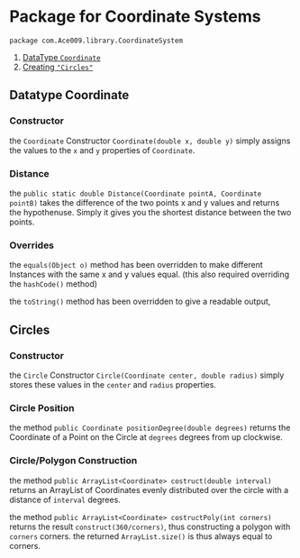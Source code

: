 # Package for Coordinate Systems
`package com.Ace009.library.CoordinateSystem`

1. [DataType `Coordinate`](https://github.com/Zapdos333/Java-Playground#datatype-coordinate)
2. [Creating `"Circles"`](https://github.com/Zapdos333/Java-Playground#circles)

## Datatype Coordinate

### Constructor

the `Coordinate` Constructor `Coordinate(double x, double y)` simply assigns the values to the `x` and `y` properties of `Coordinate`.


### Distance

the `public static double Distance(Coordinate pointA, Coordinate pointB)` takes the difference of the two points x and y values and returns the hypothenuse. Simply it gives you the shortest distance between the two points.


### Overrides

the `equals(Object o)` method has been overridden to make different Instances with the same x and y values equal.
(this also required overriding the `hashCode()` method)

the `toString()` method has been overridden to give a readable output,


## Circles

### Constructor

the `Circle` Constructor `Circle(Coordinate center, double radius)` simply stores these values in the `center` and `radius` properties.


### Circle Position

the method `public Coordinate positionDegree(double degrees)` returns the Coordinate of a Point on the Circle at `degrees` degrees from up clockwise.


### Circle/Polygon Construction

the method `public ArrayList<Coordinate> costruct(double interval)` returns an ArrayList of Coordinates evenly distributed over the circle with a distance of `interval` degrees.

the method `public ArrayList<Coordinate> costructPoly(int corners)` returns the result `construct(360/corners)`, thus constructing a polygon with `corners` corners. the returned `ArrayList.size()` is thus always equal to corners.
